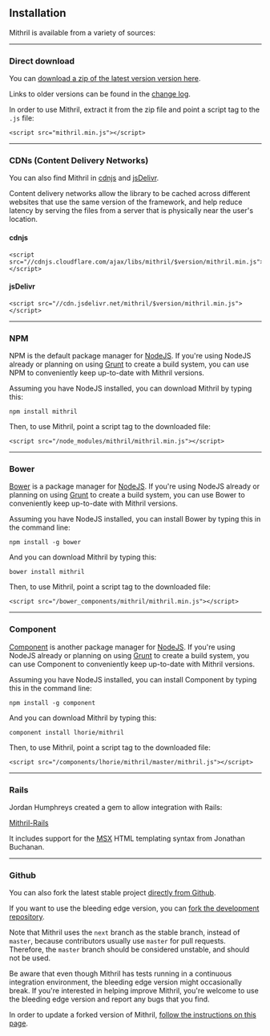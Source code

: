 ## Installation

Mithril is available from a variety of sources:

---

### Direct download

You can [download a zip of the latest version version here](http://lhorie.github.io/mithril/mithril.min.zip).

Links to older versions can be found in the [change log](change-log.html).

In order to use Mithril, extract it from the zip file and point a script tag to the `.js` file:

```markup
<script src="mithril.min.js"></script>
```

---

### CDNs (Content Delivery Networks)

You can also find Mithril in [cdnjs](http://cdnjs.com/libraries/mithril/) and [jsDelivr](http://www.jsdelivr.com/#!mithril).

Content delivery networks allow the library to be cached across different websites that use the same version of the framework, and help reduce latency by serving the files from a server that is physically near the user's location.

#### cdnjs

```markup
<script src="//cdnjs.cloudflare.com/ajax/libs/mithril/$version/mithril.min.js"></script>
```

#### jsDelivr

```markup
<script src="//cdn.jsdelivr.net/mithril/$version/mithril.min.js"></script>
```

---

### NPM

NPM is the default package manager for [NodeJS](http://nodejs.org/). If you're using NodeJS already or planning on using [Grunt](http://gruntjs.com/) to create a build system, you can use NPM to conveniently keep up-to-date with Mithril versions.

Assuming you have NodeJS installed,  you can download Mithril by typing this:

```
npm install mithril
```

Then, to use Mithril, point a script tag to the downloaded file:

```markup
<script src="/node_modules/mithril/mithril.min.js"></script>
```

---

### Bower

[Bower](http://bower.io) is a package manager for [NodeJS](http://nodejs.org/). If you're using NodeJS already or planning on using [Grunt](http://gruntjs.com/) to create a build system, you can use Bower to conveniently keep up-to-date with Mithril versions.

Assuming you have NodeJS installed, you can install Bower by typing this in the command line:

```
npm install -g bower
```

And you can download Mithril by typing this:

```
bower install mithril
```

Then, to use Mithril, point a script tag to the downloaded file:

```markup
<script src="/bower_components/mithril/mithril.min.js"></script>
```

---

### Component

[Component](http://component.io) is another package manager for [NodeJS](http://nodejs.org/). If you're using NodeJS already or planning on using [Grunt](http://gruntjs.com/) to create a build system, you can use Component to conveniently keep up-to-date with Mithril versions.

Assuming you have NodeJS installed, you can install Component by typing this in the command line:

```
npm install -g component
```

And you can download Mithril by typing this:

```
component install lhorie/mithril
```

Then, to use Mithril, point a script tag to the downloaded file:

```markup
<script src="/components/lhorie/mithril/master/mithril.js"></script>
```

---

### Rails

Jordan Humphreys created a gem to allow integration with Rails:

[Mithril-Rails](https://github.com/mrsweaters/mithril-rails)

It includes support for the [MSX](https://github.com/insin/msx) HTML templating syntax from Jonathan Buchanan.

---

### Github

You can also fork the latest stable project [directly from Github](https://github.com/lhorie/mithril).

If you want to use the bleeding edge version, you can [fork the development repository](https://github.com/lhorie/mithril).

Note that Mithril uses the `next` branch as the stable branch, instead of `master`, because contributors usually use `master` for pull requests. Therefore, the `master` branch should be considered unstable, and should not be used.

Be aware that even though Mithril has tests running in a continuous integration environment, the bleeding edge version might occasionally break. If you're interested in helping improve Mithril, you're welcome to use the bleeding edge version and report any bugs that you find.

In order to update a forked version of Mithril, [follow the instructions on this page](https://help.github.com/articles/syncing-a-fork).
